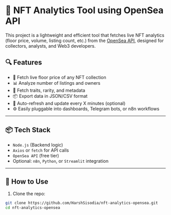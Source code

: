 # 🧠 NFT Analytics Tool using OpenSea API

This project is a lightweight and efficient tool that fetches live NFT analytics (floor price, volume, listing count, etc.) from the [OpenSea API](https://docs.opensea.io/), designed for collectors, analysts, and Web3 developers.

## 🔍 Features

- 🚀 Fetch live floor price of any NFT collection
- 📊 Analyze number of listings and owners
- 🧠 Fetch traits, rarity, and metadata
- 📦 Export data in JSON/CSV format
- 🔄 Auto-refresh and update every X minutes (optional)
- ⚙️ Easily pluggable into dashboards, Telegram bots, or n8n workflows

---

## 📦 Tech Stack

- `Node.js` (Backend logic)
- `Axios` or `fetch` for API calls
- `OpenSea API` (free tier)
- Optional: `n8n`, `Python`, or `Streamlit` integration

---

## 🔑 How to Use

1. Clone the repo:

```bash
git clone https://github.com/HarshSisodia/nft-analytics-opensea.git
cd nft-analytics-opensea
